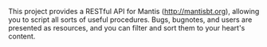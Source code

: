 This project provides a RESTful API for Mantis (http://mantisbt.org), allowing you to script all sorts of useful procedures.  Bugs, bugnotes, and users are presented as resources, and you can filter and sort them to your heart's content.